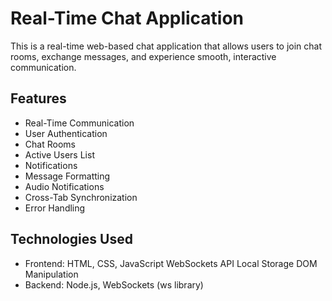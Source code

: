 # Real-Time Chat Application

This is a real-time web-based chat application that allows users to join chat rooms, exchange messages, and experience smooth, interactive communication.

## Features

- Real-Time Communication 
- User Authentication
- Chat Rooms 
- Active Users List
- Notifications 
- Message Formatting 
- Audio Notifications 
- Cross-Tab Synchronization 
- Error Handling 

## Technologies Used

- Frontend:
  HTML, CSS, JavaScript
  WebSockets API
  Local Storage
  DOM Manipulation
- Backend:
  Node.js, WebSockets (ws library)
